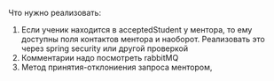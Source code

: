 Что нужно реализовать:
1. Если ученик находится в acceptedStudent у ментора, то ему доступны поля контактов ментора и наоборот.
Реализовать это через spring security или другой проверкой
2. Комментарии надо посмотреть rabbitMQ
3. Метод принятия-отклониения запроса ментором, 